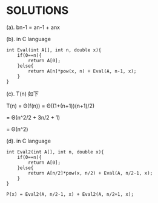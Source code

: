 SOLUTIONS
=========
(a). bn-1 = an-1 + anx

(b). in C language

    int Eval(int A[], int n, double x){
        if(0==n){
            return A[0];
        }else{
            return A[n]*pow(x, n) + Eval(A, n-1, x);
        }
    }

(c). T(n) 如下

T(n) = Θ(f(n)) = Θ((1+(n+1))(n+1)/2)

= Θ(n^2/2 + 3n/2 + 1)

= Θ(n^2)

(d). in C language

    int Eval2(int A[], int n, double x){
        if(0==n){
            return A[0];
        }else{
            return A[n/2]*pow(x, n/2) + Eval(A, n/2-1, x);
        }
    }
    
    P(x) = Eval2(A, n/2-1, x) + Eval2(A, n/2+1, x);
